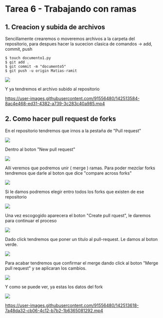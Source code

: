 # Tarea 6 - Trabajando con ramas
## 1. Creacion y subida de archivos
Sencillamente crearemos o moveremos archivos a la carpeta del repositorio, para despues hacer la sucecion clasica de comandos -> add, commit, push
```b
$ touch documento1.py
$ git add .
$ git commit -m "documento5"
$ git push -u origin Matias-ramit
```
![](https://i.imgur.com/8DOATth.jpg)

Y ya tendremos el archivo subido al repositorio

https://user-images.githubusercontent.com/91556480/142513584-8ac4e468-ed31-4382-a739-3c283c40a985.mp4

## 2.  Como hacer pull request de forks
En el repositorio tendremos que irnos a la pestaña de "Pull request"

![](https://i.imgur.com/eZx2Z3U.png)

Dentro al boton "New pull request"

![](https://i.imgur.com/J8dpnIY.png)

Allí veremos que podremos unir ( merge ) ramas.
Para poder mezclar forks tendremos que darle al boton que dice "compare across forks"

![](https://i.imgur.com/3J0Jdla.png)

Si le damos podremos elegir entro todos los forks que existen de ese repositorio

![](https://i.imgur.com/SnYQS0V.png)

Una vez escogogido aparecera el boton "Create pull rquest", le daremos para continuar el proceso

![](https://i.imgur.com/RSSGvRm.png)	

Dado click tendremos que poner un titulo al pull-request. Le damos al boton verde.

![](https://i.imgur.com/mqjF1N2.png)

Para acabar tendremos que confirmar el merge dando click al boton "Merge pull request" y se aplicaran los cambios.

![](https://i.imgur.com/xo9kHv1.png)

Y como se puede ver, ya estas los datos del fork

![](https://i.imgur.com/uD5kGay.png)

https://user-images.githubusercontent.com/91556480/142513618-7a48da32-cb06-4c12-b7b2-1b6365081292.mp4

